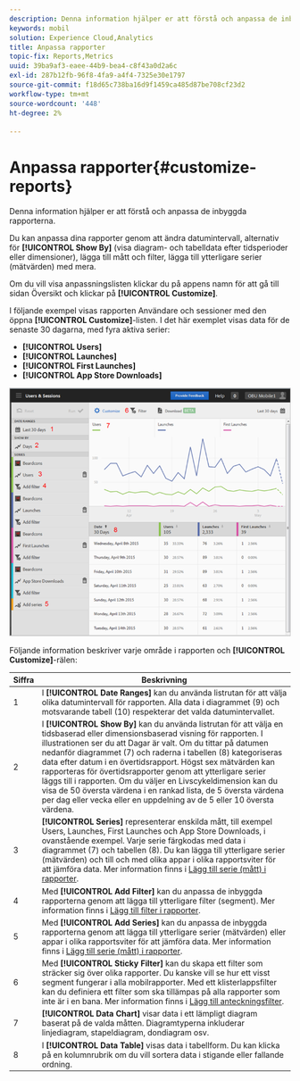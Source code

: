 ```yaml
---
description: Denna information hjälper er att förstå och anpassa de inbyggda rapporterna.
keywords: mobil
solution: Experience Cloud,Analytics
title: Anpassa rapporter
topic-fix: Reports,Metrics
uuid: 39ba9af3-eaee-44b9-bea4-c8f43a0d2a6c
exl-id: 287b12fb-96f8-4fa9-a4f4-7325e30e1797
source-git-commit: f18d65c738ba16d9f1459ca485d87be708cf23d2
workflow-type: tm+mt
source-wordcount: '448'
ht-degree: 2%

---
```


# Anpassa rapporter{#customize-reports}

Denna information hjälper er att förstå och anpassa de inbyggda rapporterna.

Du kan anpassa dina rapporter genom att ändra datumintervall, alternativ för **[!UICONTROL Show By]** (visa diagram- och tabelldata efter tidsperioder eller dimensioner), lägga till mått och filter, lägga till ytterligare serier (mätvärden) med mera.

Om du vill visa anpassningslisten klickar du på appens namn för att gå till sidan Översikt och klickar på **[!UICONTROL Customize]**.

I följande exempel visas rapporten Användare och sessioner med den öppna **[!UICONTROL Customize]**-listen. I det här exemplet visas data för de senaste 30 dagarna, med fyra aktiva serier:

* **[!UICONTROL Users]**
* **[!UICONTROL Launches]**
* **[!UICONTROL First Launches]**
* **[!UICONTROL App Store Downloads]**

![](assets/reports.png)

Följande information beskriver varje område i rapporten och **[!UICONTROL Customize]**-rälen:

| Siffra | Beskrivning |
|--- |--- |
| 1 | I **[!UICONTROL Date Ranges]** kan du använda listrutan för att välja olika datumintervall för rapporten. Alla data i diagrammet (9) och motsvarande tabell (10) respekterar det valda datumintervallet. |
| 2 | I **[!UICONTROL Show By]** kan du använda listrutan för att välja en tidsbaserad eller dimensionsbaserad visning för rapporten.  I illustrationen ser du att Dagar är valt. Om du tittar på datumen nedanför diagrammet (7) och raderna i tabellen (8) kategoriseras data efter datum i en övertidsrapport. Högst sex mätvärden kan rapporteras för övertidsrapporter genom att ytterligare serier läggs till i rapporten.  Om du väljer en Livscykeldimension kan du visa de 50 översta värdena i en rankad lista, de 5 översta värdena per dag eller vecka eller en uppdelning av de 5 eller 10 översta värdena. |
| 3 | **[!UICONTROL Series]** representerar enskilda mått, till exempel Users, Launches, First Launches och App Store Downloads, i ovanstående exempel. Varje serie färgkodas med data i diagrammet (7) och tabellen (8).  Du kan lägga till ytterligare serier (mätvärden) och till och med olika appar i olika rapportsviter för att jämföra data.  Mer information finns i [Lägg till serie (mått) i rapporter](/help/using/usage/reports-customize/t-reports-series.md). |
| 4 | Med **[!UICONTROL Add Filter]** kan du anpassa de inbyggda rapporterna genom att lägga till ytterligare filter (segment).  Mer information finns i [Lägg till filter i rapporter](/help/using/usage/reports-customize/t-reports-customize.md). |
| 5 | Med **[!UICONTROL Add Series]** kan du anpassa de inbyggda rapporterna genom att lägga till ytterligare serier (mätvärden) eller appar i olika rapportsviter för att jämföra data.  Mer information finns i [Lägg till serie (mått) i rapporter](/help/using/usage/reports-customize/t-reports-series.md). |
| 6 | Med **[!UICONTROL Sticky Filter]** kan du skapa ett filter som sträcker sig över olika rapporter. Du kanske vill se hur ett visst segment fungerar i alla mobilrapporter. Med ett klisterlappsfilter kan du definiera ett filter som ska tillämpas på alla rapporter som inte är i en bana.  Mer information finns i [Lägg till anteckningsfilter](/help/using/usage/reports-customize/t-sticky-filter.md). |
| 7 | **[!UICONTROL Data Chart]** visar data i ett lämpligt diagram baserat på de valda måtten. Diagramtyperna inkluderar linjediagram, stapeldiagram, dondiagram osv. |
| 8 | I **[!UICONTROL Data Table]** visas data i tabellform. Du kan klicka på en kolumnrubrik om du vill sortera data i stigande eller fallande ordning. |
